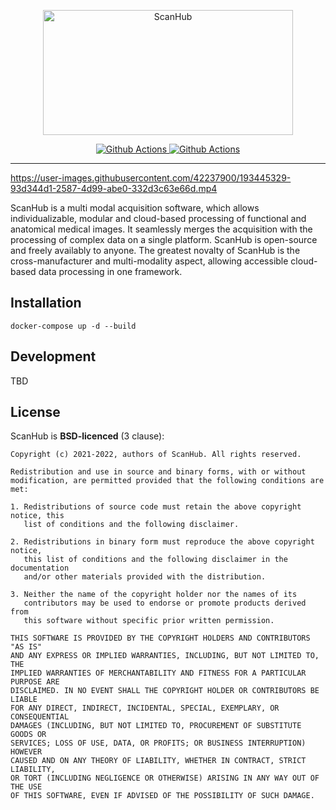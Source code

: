 <p align="center">
  <a href="https://brain-link.de/wp-content/uploads/2022/03/ScanHub.svg"><img src="https://brain-link.de/wp-content/uploads/2022/03/ScanHub.svg" width="400" height="200" alt="ScanHub"></a>
</p>



<p align="center">
<a href="https://github.com/brain-link/scanhub-ui/actions/workflows/build.yml" target="_blank">
    <img src="https://github.com/brain-link/scanhub-ui/actions/workflows/build.yml/badge.svg" alt="Github Actions">
</a>
<a href="https://github.com/brain-link/scanhub-ui/actions/workflows/test.yml" target="_blank">
    <img src="https://github.com/brain-link/scanhub-ui/actions/workflows/test.yml/badge.svg" alt="Github Actions">
</a>
</p>

-----------------
  


https://user-images.githubusercontent.com/42237900/193445329-93d344d1-2587-4d99-abe0-332d3c63e66d.mp4


  
ScanHub is a multi modal acquisition software, which allows individualizable, modular and cloud-based processing of functional and anatomical medical images. It seamlessly merges the acquisition with the processing of complex data on a single platform.
ScanHub is open-source and freely availably to anyone. 
The greatest novalty of ScanHub is the cross-manufacturer and multi-modality aspect, allowing accessible cloud-based data processing in one framework. 


Installation
------------

    docker-compose up -d --build


Development
-----------

TBD


License
-------

ScanHub is **BSD-licenced** (3 clause):

    Copyright (c) 2021-2022, authors of ScanHub. All rights reserved.

    Redistribution and use in source and binary forms, with or without
    modification, are permitted provided that the following conditions are met:

    1. Redistributions of source code must retain the above copyright notice, this
       list of conditions and the following disclaimer.

    2. Redistributions in binary form must reproduce the above copyright notice,
       this list of conditions and the following disclaimer in the documentation
       and/or other materials provided with the distribution.

    3. Neither the name of the copyright holder nor the names of its
       contributors may be used to endorse or promote products derived from
       this software without specific prior written permission.

    THIS SOFTWARE IS PROVIDED BY THE COPYRIGHT HOLDERS AND CONTRIBUTORS "AS IS"
    AND ANY EXPRESS OR IMPLIED WARRANTIES, INCLUDING, BUT NOT LIMITED TO, THE
    IMPLIED WARRANTIES OF MERCHANTABILITY AND FITNESS FOR A PARTICULAR PURPOSE ARE
    DISCLAIMED. IN NO EVENT SHALL THE COPYRIGHT HOLDER OR CONTRIBUTORS BE LIABLE
    FOR ANY DIRECT, INDIRECT, INCIDENTAL, SPECIAL, EXEMPLARY, OR CONSEQUENTIAL
    DAMAGES (INCLUDING, BUT NOT LIMITED TO, PROCUREMENT OF SUBSTITUTE GOODS OR
    SERVICES; LOSS OF USE, DATA, OR PROFITS; OR BUSINESS INTERRUPTION) HOWEVER
    CAUSED AND ON ANY THEORY OF LIABILITY, WHETHER IN CONTRACT, STRICT LIABILITY,
    OR TORT (INCLUDING NEGLIGENCE OR OTHERWISE) ARISING IN ANY WAY OUT OF THE USE
    OF THIS SOFTWARE, EVEN IF ADVISED OF THE POSSIBILITY OF SUCH DAMAGE.
